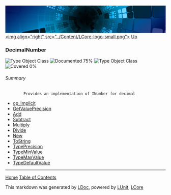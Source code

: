 ![](../Content/LCore-banner-small.png "")
[&lt;img align=&quot;right&quot; src=&quot;../Content/LCore-logo-small.png&quot;&gt;](../../README.md)
[Up](../L.md)

### DecimalNumber
![Type Object Class](http://b.repl.ca/v1/Type-Object%20Class-lightgrey.png "") ![Documented 75%](http://b.repl.ca/v1/Documented-75%25-green.png "")
![Type Object Class](http://b.repl.ca/v1/Type-Object%20Class-lightgrey.png "") ![Covered 0%](http://b.repl.ca/v1/Covered-0%25-red.png "")

###### Summary

            Provides an implementation of INumber for decimal
            
 - [op_Implicit](DecimalNumber_op_Implicit.md)
 - [GetValuePrecision](DecimalNumber_GetValuePrecision.md)
 - [Add](DecimalNumber_Add.md)
 - [Subtract](DecimalNumber_Subtract.md)
 - [Multiply](DecimalNumber_Multiply.md)
 - [Divide](DecimalNumber_Divide.md)
 - [New](DecimalNumber_New.md)
 - [ToString](DecimalNumber_ToString.md)
 - [TypePrecision](DecimalNumber_TypePrecision.md)
 - [TypeMinValue](DecimalNumber_TypeMinValue.md)
 - [TypeMaxValue](DecimalNumber_TypeMaxValue.md)
 - [TypeDefaultValue](DecimalNumber_TypeDefaultValue.md)



---

[Home](../../README.md) [Table of Contents](../../TableOfContents.md)

This markdown was generated by [LDoc](https://github.com/CodeSingularity/LDoc), powered by [LUnit](https://github.com/CodeSingularity/LUnit), [LCore](https://github.com/CodeSingularity/LCore)
